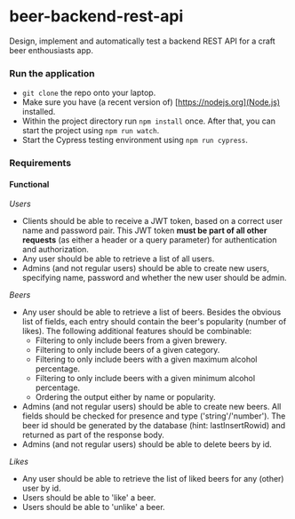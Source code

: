 # beer-backend-rest-api

Design, implement and automatically test a backend REST API for a craft beer enthousiasts app.


### Run the application

- `git clone` the repo onto your laptop.
- Make sure you have (a recent version of) [https://nodejs.org](Node.js) installed.
- Within the project directory run `npm install` once. After that, you can start the project using `npm run watch`.
- Start the Cypress testing environment using `npm run cypress`.


### Requirements

#### Functional

*Users*
- Clients should be able to receive a JWT token, based on a correct user name and password pair. This JWT token **must be part of all other requests** (as either a header or a query parameter) for authentication and authorization.
- Any user should be able to retrieve a list of all users.
- Admins (and not regular users) should be able to create new users, specifying name, password and whether the new user should be admin. 

*Beers*
- Any user should be able to retrieve a list of beers. Besides the obvious list of fields, each entry should contain the beer's popularity (number of likes). The following additional features should be combinable:
  - Filtering to only include beers from a given brewery. 
  - Filtering to only include beers of a given category.
  - Filtering to only include beers with a given maximum alcohol percentage.
  - Filtering to only include beers with a given minimum alcohol percentage.
  - Ordering the output either by name or popularity.
- Admins (and not regular users) should be able to create new beers. All fields should be checked for presence and type ('string'/'number'). The beer id should be generated by the database (hint: lastInsertRowid) and returned as part of the response body.
- Admins (and not regular users) should be able to delete beers by id.

*Likes*
- Any user should be able to retrieve the list of liked beers for any (other) user by id.
- Users should be able to 'like' a beer.
- Users should be able to 'unlike' a beer.
